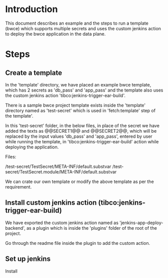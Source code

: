 # Introduction
This document describes an example and the steps to run a template (bwce) which supports multiple secrets and uses the custom jenkins action to deploy the bwce application in the data plane.

# Steps
## Create a template

In the 'template' directory, we have placed an example bwce template, which has 2 secrets as 'db_pass' and 'app_pass' and the template also uses the custom jenkins action 'tibco:jenkins-trigger-ear-build'.

There is a sample bwce project template exists inside the 'template' directory named as 'test-secret' which is used in 'fetch:template' step of the template'.

In this 'test-secret' folder, in the below files, in place of the secret we have added the texts as  @@SECRET1@@ and @@SECRET2@@, which will be replaced by the input values 'db_pass' and 'app_pass', entered by user while running the template, in 'tibco:jenkins-trigger-ear-build' action while deploying the application.

Files:

/test-secret/TestSecret/META-INF/default.substvar
/test-secret/TestSecret.module/META-INF/default.substvar

We can crate our own template or modify the above template as per the requirement.

## Install custom jenkins action (tibco:jenkins-trigger-ear-build)

We have exported the custom jenkins action named as 'jenkins-app-deploy-backend', as a plugin which is inside the 'plugins' folder of the root of the project.

Go through the readme file inside the plugin to add the custom action.

## Set up jenkins

Install



